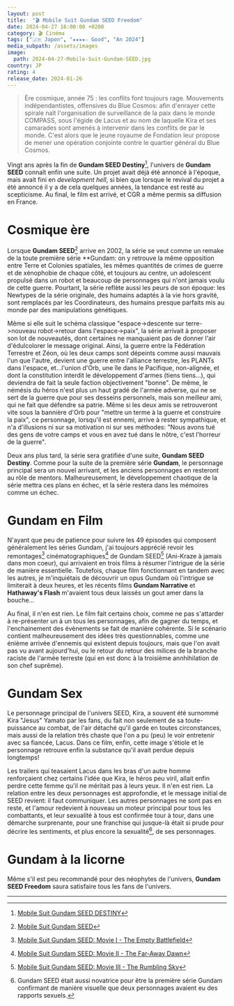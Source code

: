 ```yaml
---
layout: post
title:  "🎬 Mobile Suit Gundam SEED Freedom"
date: 2024-04-27 16:00:00 +0200
category: 🎬 Cinéma
tags: ["🇯🇵 Japon", "★★★★☆ Good", "An 2024"]
media_subpath: /assets/images
image:
  path: 2024-04-27-Mobile-Suit-Gundam-SEED.jpg
country: JP
rating: 4
release_date: 2024-01-26
---
```


> Ère cosmique, année 75 : les conflits font toujours rage. Mouvements indépendantistes, offensives du Blue Cosmos: afin d'enrayer cette spirale naît l'organisation de surveillance de la paix dans le monde COMPASS, sous l'égide de Lacus et au nom de laquelle Kira et ses camarades sont amenés à intervenir dans les conflits de par le monde. C'est alors que le jeune royaume de Fondation leur propose de mener une opération conjointe contre le quartier général du Blue Cosmos.

Vingt ans après la fin de **Gundam SEED Destiny**[^1], l'univers de **Gundam SEED** connaît enfin une suite. Un projet avait déjà été annoncé à l'époque, mais avait fini en *development hell*, si bien que lorsque le revival du projet a été annoncé il y a de cela quelques années, la tendance est resté au scepticisme. Au final, le film est arrivé, et CGR a même permis sa diffusion en France.

# Cosmique ère

Lorsque **Gundam SEED**[^2] arrive en 2002, la série se veut comme un remake de la toute première série **Gundam: on y retrouve la même opposition entre Terre et Colonies spatiales, les mêmes quantités de crimes de guerre et de xénophobie de chaque côté, et toujours au centre, un adolescent propulsé dans un robot et beaucoup de personnages qui n'ont jamais voulu de cette guerre. Pourtant, la série reflète aussi les peurs de son époque: les Newtypes de la série originale, des humains adaptés à la vie hors gravité, sont remplacés par les Coordinateurs, des humains presque parfaits mis au monde par des manipulations génétiques.

Même si elle suit le schéma classique "espace->descente sur terre->nouveau robot->retour dans l'espace->paix", la série arrivait à proposer son lot de nouveautés, dont certaines ne manquaient pas de donner l'air d'édulcolorer le message original. Ainsi, la guerre entre la Fédération Terrestre et Zéon, où les deux camps sont dépeints comme aussi mauvais l'un que l'autre, devient une guerre entre l'alliance terrestre, les PLANTs dans l'espace, et...l'union d'Orb, une île dans le Pacifique, non-alignée, et dont la constitution interdit le développement d'armes (tiens tiens...), qui deviendra de fait la seule faction objectivement "bonne". De même, le némésis du héros n'est plus un haut gradé de l'armée adverse, qui ne se sert de la guerre que pour ses desseins personnels, mais son meilleur ami, qui ne fait que défendre sa patrie. Même si les deux amis se retrouveront vite sous la bannière d'Orb pour "mettre un terme à la guerre et construire la paix", ce personnage, lorsqu'il est ennemi, arrive à rester sympathique, et n'a d'illusions ni sur sa motivation ni sur ses méthodes: "Nous avons tué des gens de votre camps et vous en avez tué dans le nôtre, c'est l'horreur de la guerre".

Deux ans plus tard, la série sera gratifiée d'une suite, **Gundam SEED Destiny**. Comme pour la suite de la première série **Gundam**, le personnage principal sera un nouvel arrivant, et les anciens personnages en resteront au rôle de mentors. Malheureusement, le développement chaotique de la série mettra ces plans en échec, et la série restera dans les mémoires comme un échec.

# Gundam en Film

N'ayant que peu de patience pour suivre les 49 épisodes qui composent généralement les séries Gundam, j'ai toujours apprécié revoir les remontages[^4] cinématographiques[^5] de Gundam SEED[^6] (Ani-Kraze à jamais dans mon coeur), qui arrivaient en trois films à résumer l'intrigue de la série de manière essentielle. Toutefois, chaque film fonctionnant en tandem avec les autres, je m'inquiétais de découvrir un opus Gundam où l'intrigue se limiterait à deux heures, et les récents films **Gundam Narrative** et **Hathaway's Flash** m'avaient tous deux laissés un gout amer dans la bouche...

Au final, il n'en est rien. Le film fait certains choix, comme ne pas s'attarder à re-présenter un à un tous les personnages, afin de gagner du temps, et l'enchainement des évènements se fait de manière cohérente. Si le scénario contient malheureusement des idées très questionnables, comme une énième arrivée d'ennemis qui existent depuis toujours, mais que l'on avait pas vu avant aujourd'hui, ou le retour du retour des milices de la branche raciste de l'armée terreste (qui en est donc à la troisième annhihilation de son chef suprême).

# Gundam Sex

Le personnage principal de l'univers SEED, Kira, a souvent été surnommé Kira "Jesus" Yamato par les fans, du fait non seulement de sa toute-puissance au combat, de l'air détaché qu'il garde en toutes circonstances, mais aussi de la relation très chaste que l'on a pu (peu) le voir entretenir avec sa fiancée, Lacus. Dans ce film, enfin, cette image s'étiole et le personnage retrouve enfin la substance qu'il avait perdue depuis longtemps!

Les trailers qui teasaient Lacus dans les bras d'un autre homme renforçaient chez certains l'idée que Kira, le héros peu viril, allait enfin perdre cette femme qu'il ne méritait pas à leurs yeux. Il n'en est rien. La relation entre les deux personnages est approfondie, et le message initial de SEED revient: il faut communiquer. Les autres personnages ne sont pas en reste, et l'amour redevient à nouveau un moteur principal pour tous les combattants, et leur sexualité à tous est confirmée tour à tour, dans une démarche surprenante, pour une franchise qui jusque-là était si prude pour décrire les sentiments, et plus encore la sexualité[^7], de ses personnages.

# Gundam à la licorne

Même s'il est peu recommandé pour des néophytes de l'univers, **Gundam SEED Freedom** saura satisfaire tous les fans de l'univers.

* * *

[^1]: [<i class="fab fa-wikipedia-w"></i> Mobile Suit Gundam SEED DESTINY](https://fr.wikipedia.org/wiki/Gundam_Seed_Destiny)
[^2]: [<i class="fab fa-wikipedia-w"></i> Mobile Suit Gundam SEED](https://fr.wikipedia.org/wiki/Gundam_Seed)
[^3]: [<i class="fab fa-wikipedia-w"></i> Mobile Suit Gundam](https://fr.wikipedia.org/wiki/Mobile_Suit_Gundam_(s%C3%A9rie_t%C3%A9l%C3%A9vis%C3%A9e_d%27animation))
[^4]: [Mobile Suit Gundam SEED: Movie I - The Empty Battlefield](https://anidb.net/anime/4169)
[^5]: [Mobile Suit Gundam SEED: Movie II - The Far-Away Dawn](https://anidb.net/anime/4168)
[^6]: [Mobile Suit Gundam SEED: Movie III - The Rumbling Sky](https://anidb.net/anime/4165)
[^7]: Gundam SEED était aussi novatrice pour être la première série Gundam confirmant de manière visuelle que deux personnages avaient eu des rapports sexuels.
